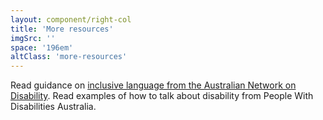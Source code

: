 ```yaml
---
layout: component/right-col
title: 'More resources'
imgSrc: ''
space: '196em'
altClass: 'more-resources'
---
```


Read guidance on [inclusive language from the Australian Network on Disability](#). Read examples of how to talk about disability from People With Disabilities Australia.

